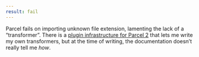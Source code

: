 ```yaml
---
result: fail
---
```


Parcel fails on importing unknown file extension, lamenting the lack of a “transformer”. There is a [plugin infrastructure for Parcel 2](https://github.com/parcel-bundler/parcel/tree/bb5ad3d1adaebb42514750b12d8f7470d66a7bd9) that lets me write my own transformers, but at the time of writing, the documentation doesn’t really tell me _how_.
